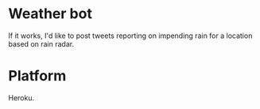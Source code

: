 # Weather bot

If it works, I'd like to post tweets reporting on impending rain for a
location based on rain radar.

# Platform

Heroku.
